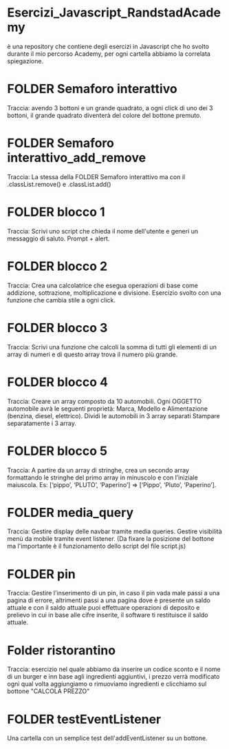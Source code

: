 # Esercizi_Javascript_RandstadAcademy 
è una repository che contiene degli esercizi in Javascript che ho svolto durante il mio percorso Academy, per ogni cartella abbiamo la correlata spiegazione.

# FOLDER Semaforo interattivo
Traccia: avendo 3 bottoni e un grande quadrato, a ogni click di uno dei 3 bottoni, il grande quadrato diventerà del colore del bottone premuto.

# FOLDER Semaforo interattivo_add_remove
Traccia: La stessa della FOLDER Semaforo interattivo ma con il .classList.remove() e .classList.add()

# FOLDER blocco 1 
Traccia: Scrivi uno script che chieda il nome dell'utente e generi un messaggio di saluto. Prompt + alert.

# FOLDER blocco 2
Traccia: Crea una calcolatrice che esegua operazioni di base come addizione, sottrazione, moltiplicazione e divisione. Esercizio svolto con una funzione che cambia stile a ogni click.

# FOLDER blocco 3
Traccia: Scrivi una funzione che calcoli la somma di tutti gli elementi di un array di numeri e di questo array trova il numero più grande.

# FOLDER blocco 4
Traccia: Creare un array composto da 10 automobili. Ogni OGGETTO automobile avrà le seguenti proprietà: Marca, Modello e Alimentazione (benzina, diesel, elettrico). Dividi le automobili in 3 array separati Stampare separatamente i 3 array.

# FOLDER blocco 5 
Traccia: A partire da un array di stringhe, crea un secondo array formattando le stringhe del primo array in minuscolo e con l’iniziale maiuscola. Es: [‘pippo’, ‘PLUTO’, ‘Paperino’] => [‘Pippo’, ‘Pluto’, ‘Paperino’].

# FOLDER media_query
Traccia: Gestire display delle navbar tramite media queries. Gestire visibilità menù da mobile tramite event listener.
(Da fixare la posizione del bottone ma l'importante è il funzionamento dello script del file script.js)

# FOLDER pin
Traccia: Gestire l'inserimento di un pin, in caso il pin vada male passi a una pagina di errore, altrimenti passi a una pagina dove è presente un saldo attuale e con il saldo attuale puoi effettuare operazioni di deposito e prelievo in cui in base alle cifre inserite, il software ti restituisce il saldo attuale.

# Folder ristorantino
Traccia: esercizio nel quale abbiamo da inserire un codice sconto e il nome di un burger e inn base agli ingredienti aggiuntivi, i prezzo verrà modificato ogni qual volta aggiungiamo o rimuoviamo ingredienti e clicchiamo sul bottone "CALCOLA PREZZO"

# FOLDER testEventListener
Una cartella con un semplice test dell'addEventListener su un bottone.
